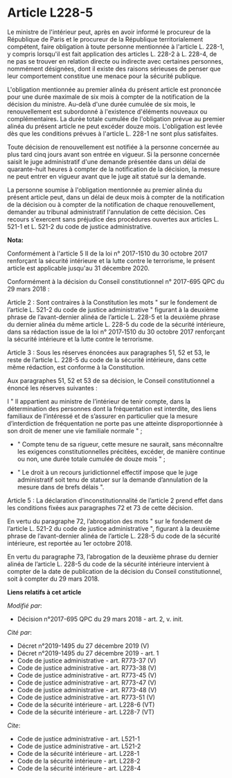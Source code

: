 # Article L228-5

Le ministre de l'intérieur peut, après en avoir informé le procureur de la République de Paris et le procureur de la
République territorialement compétent, faire obligation à toute personne mentionnée à l'article L. 228-1, y compris lorsqu'il
est fait application des articles L. 228-2 à L. 228-4, de ne pas se trouver en relation directe ou indirecte avec certaines
personnes, nommément désignées, dont il existe des raisons sérieuses de penser que leur comportement constitue une menace
pour la sécurité publique.

L'obligation mentionnée au premier alinéa du présent article est prononcée pour une durée maximale de six mois à compter de
la notification de la décision du ministre. Au-delà d'une durée cumulée de six mois, le renouvellement est subordonné à
l'existence d'éléments nouveaux ou complémentaires. La durée totale cumulée de l'obligation prévue au premier alinéa du
présent article ne peut excéder douze mois. L'obligation est levée dès que les conditions prévues à l'article L. 228-1 ne
sont plus satisfaites.

Toute décision de renouvellement est notifiée à la personne concernée au plus tard cinq jours avant son entrée en vigueur. Si
la personne concernée saisit le juge administratif d'une demande présentée dans un délai de quarante-huit heures à compter de
la notification de la décision, la mesure ne peut entrer en vigueur avant que le juge ait statué sur la demande.

La personne soumise à l'obligation mentionnée au premier alinéa du présent article peut, dans un délai de deux mois à compter
de la notification de la décision ou à compter de la notification de chaque renouvellement, demander au tribunal
administratif l'annulation de cette décision. Ces recours s'exercent sans préjudice des procédures ouvertes aux articles L.
521-1 et L. 521-2 du code de justice administrative.

**Nota:**

Conformément à l'article 5 II de la loi n° 2017-1510 du 30 octobre 2017 renforçant la sécurité intérieure et la lutte contre
le terrorisme, le présent article est applicable jusqu'au 31 décembre 2020.

Conformément à la décision du Conseil constitutionnel n° 2017-695 QPC du 29 mars 2018 :

Article 2 : Sont contraires à la Constitution les mots " sur le fondement de l’article L. 521-2 du code de justice
administrative " figurant à la deuxième phrase de l’avant-dernier alinéa de l’article L. 228-5 et la deuxième phrase du
dernier alinéa du même article L. 228-5 du code de la sécurité intérieure, dans sa rédaction issue de la loi n° 2017‑1510 du
30 octobre 2017 renforçant la sécurité intérieure et la lutte contre le terrorisme.

Article 3 : Sous les réserves énoncées aux paragraphes 51, 52 et 53, le reste de l’article L. 228-5 du code de la sécurité
intérieure, dans cette même rédaction, est conforme à la Constitution.

Aux paragraphes 51, 52 et 53 de sa décision, le Conseil constitutionnel a énoncé les réserves suivantes :

I " Il appartient au ministre de l’intérieur de tenir compte, dans la détermination des personnes dont la fréquentation est
interdite, des liens familiaux de l’intéressé et de s’assurer en particulier que la mesure d’interdiction de fréquentation ne
porte pas une atteinte disproportionnée à son droit de mener une vie familiale normale " ;

- " Compte tenu de sa rigueur, cette mesure ne saurait, sans méconnaître les exigences constitutionnelles précitées, excéder,
de manière continue ou non, une durée totale cumulée de douze mois " ;

- " Le droit à un recours juridictionnel effectif impose que le juge administratif soit tenu de statuer sur la demande
d’annulation de la mesure dans de brefs délais ".

Article 5 : La déclaration d’inconstitutionnalité de l’article 2 prend effet dans les conditions fixées aux paragraphes 72 et
73 de cette décision.

En vertu du paragraphe 72, l’abrogation des mots " sur le fondement de l’article L. 521-2 du code de justice administrative
", figurant à la deuxième phrase de l’avant-dernier alinéa de l’article L. 228-5 du code de la sécurité intérieure, est
reportée au 1er octobre 2018.

En vertu du paragraphe 73, l’abrogation de la deuxième phrase du dernier alinéa de l’article L. 228-5 du code de la sécurité
intérieure intervient à compter de la date de publication de la décision du Conseil constitutionnel, soit à compter du 29
mars 2018.

**Liens relatifs à cet article**

_Modifié par_:

  - Décision n°2017-695 QPC du 29 mars 2018 - art. 2, v. init.

_Cité par_:

  - Décret n°2019-1495 du 27 décembre 2019 (V)
  - Décret n°2019-1495 du 27 décembre 2019 - art. 1
  - Code de justice administrative - art. R773-37 (V)
  - Code de justice administrative - art. R773-38 (V)
  - Code de justice administrative - art. R773-45 (V)
  - Code de justice administrative - art. R773-47 (V)
  - Code de justice administrative - art. R773-48 (V)
  - Code de justice administrative - art. R773-51 (V)
  - Code de la sécurité intérieure - art. L228-6 (VT)
  - Code de la sécurité intérieure - art. L228-7 (VT)

_Cite_:

  - Code de justice administrative - art. L521-1
  - Code de justice administrative - art. L521-2
  - Code de la sécurité intérieure - art. L228-1
  - Code de la sécurité intérieure - art. L228-2
  - Code de la sécurité intérieure - art. L228-4

